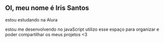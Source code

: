 ## OI, meu nome é Iris Santos
<p> estou estudando na Alura </p>
estou me desenvolvendo no javaScript
utilizo esse espaço para organizar e poder compartilhar os meus projetos <3

<!--
**XIrisXFainy/XIrisXFainy** is a ✨ _special_ ✨ repository because its `README.md` (this file) appears on your GitHub profile.

Here are some ideas to get you started:

- estou estudando na alura🔭 I’m currently working on ...
- 🌱 I’m currently learning ...
- 👯 I’m looking to collaborate on ...
- 🤔 I’m looking for help with ...
- 💬 Ask me about ...
- 📫 How to reach me: ...
- 😄 Pronouns: ...
- ⚡ Fun fact: ...
-->
